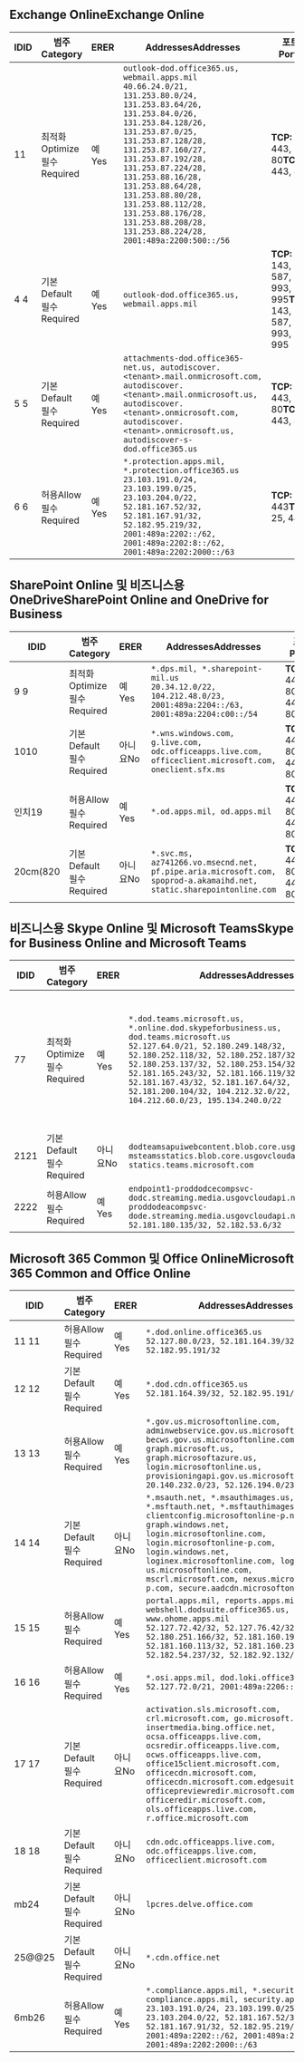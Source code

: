 <!--THIS FILE IS AUTOMATICALLY GENERATED. MANUAL CHANGES WILL BE OVERWRITTEN.-->
<!--Please contact the Office 365 Endpoints team with any questions.-->
<!--USGovDoD endpoints version 2020090100-->
<!--File generated 2020-09-28 14:02:09.6892-->

## <a name="exchange-online"></a><span data-ttu-id="acdfa-101">Exchange Online</span><span class="sxs-lookup"><span data-stu-id="acdfa-101">Exchange Online</span></span>

<span data-ttu-id="acdfa-102">ID</span><span class="sxs-lookup"><span data-stu-id="acdfa-102">ID</span></span> | <span data-ttu-id="acdfa-103">범주</span><span class="sxs-lookup"><span data-stu-id="acdfa-103">Category</span></span> | <span data-ttu-id="acdfa-104">ER</span><span class="sxs-lookup"><span data-stu-id="acdfa-104">ER</span></span> | <span data-ttu-id="acdfa-105">Addresses</span><span class="sxs-lookup"><span data-stu-id="acdfa-105">Addresses</span></span> | <span data-ttu-id="acdfa-106">포트</span><span class="sxs-lookup"><span data-stu-id="acdfa-106">Ports</span></span>
-- | -------------------- | --- | ---------------------------------------------------------------------------------------------------------------------------------------------------------------------------------------------------------------------------------------------------------------------------------------------------------------------------------------------------------------------------------------------- | -------------------------------
<span data-ttu-id="acdfa-107">1</span><span class="sxs-lookup"><span data-stu-id="acdfa-107">1</span></span> | <span data-ttu-id="acdfa-108">최적화</span><span class="sxs-lookup"><span data-stu-id="acdfa-108">Optimize</span></span><BR><span data-ttu-id="acdfa-109">필수</span><span class="sxs-lookup"><span data-stu-id="acdfa-109">Required</span></span> | <span data-ttu-id="acdfa-110">예</span><span class="sxs-lookup"><span data-stu-id="acdfa-110">Yes</span></span> | `outlook-dod.office365.us, webmail.apps.mil`<BR>`40.66.24.0/21, 131.253.80.0/24, 131.253.83.64/26, 131.253.84.0/26, 131.253.84.128/26, 131.253.87.0/25, 131.253.87.128/28, 131.253.87.160/27, 131.253.87.192/28, 131.253.87.224/28, 131.253.88.16/28, 131.253.88.64/28, 131.253.88.80/28, 131.253.88.112/28, 131.253.88.176/28, 131.253.88.208/28, 131.253.88.224/28, 2001:489a:2200:500::/56` | <span data-ttu-id="acdfa-111">**TCP:** 443, 80</span><span class="sxs-lookup"><span data-stu-id="acdfa-111">**TCP:** 443, 80</span></span>
<span data-ttu-id="acdfa-112">4 </span><span class="sxs-lookup"><span data-stu-id="acdfa-112">4</span></span> | <span data-ttu-id="acdfa-113">기본</span><span class="sxs-lookup"><span data-stu-id="acdfa-113">Default</span></span><BR><span data-ttu-id="acdfa-114">필수</span><span class="sxs-lookup"><span data-stu-id="acdfa-114">Required</span></span> | <span data-ttu-id="acdfa-115">예</span><span class="sxs-lookup"><span data-stu-id="acdfa-115">Yes</span></span> | `outlook-dod.office365.us, webmail.apps.mil` | <span data-ttu-id="acdfa-116">**TCP:** 143, 25, 587, 993, 995</span><span class="sxs-lookup"><span data-stu-id="acdfa-116">**TCP:** 143, 25, 587, 993, 995</span></span>
<span data-ttu-id="acdfa-117">5 </span><span class="sxs-lookup"><span data-stu-id="acdfa-117">5</span></span> | <span data-ttu-id="acdfa-118">기본</span><span class="sxs-lookup"><span data-stu-id="acdfa-118">Default</span></span><BR><span data-ttu-id="acdfa-119">필수</span><span class="sxs-lookup"><span data-stu-id="acdfa-119">Required</span></span> | <span data-ttu-id="acdfa-120">예</span><span class="sxs-lookup"><span data-stu-id="acdfa-120">Yes</span></span> | `attachments-dod.office365-net.us, autodiscover.<tenant>.mail.onmicrosoft.com, autodiscover.<tenant>.mail.onmicrosoft.us, autodiscover.<tenant>.onmicrosoft.com, autodiscover.<tenant>.onmicrosoft.us, autodiscover-s-dod.office365.us` | <span data-ttu-id="acdfa-121">**TCP:** 443, 80</span><span class="sxs-lookup"><span data-stu-id="acdfa-121">**TCP:** 443, 80</span></span>
<span data-ttu-id="acdfa-122">6 </span><span class="sxs-lookup"><span data-stu-id="acdfa-122">6</span></span> | <span data-ttu-id="acdfa-123">허용</span><span class="sxs-lookup"><span data-stu-id="acdfa-123">Allow</span></span><BR><span data-ttu-id="acdfa-124">필수</span><span class="sxs-lookup"><span data-stu-id="acdfa-124">Required</span></span> | <span data-ttu-id="acdfa-125">예</span><span class="sxs-lookup"><span data-stu-id="acdfa-125">Yes</span></span> | `*.protection.apps.mil, *.protection.office365.us`<BR>`23.103.191.0/24, 23.103.199.0/25, 23.103.204.0/22, 52.181.167.52/32, 52.181.167.91/32, 52.182.95.219/32, 2001:489a:2202::/62, 2001:489a:2202:8::/62, 2001:489a:2202:2000::/63` | <span data-ttu-id="acdfa-126">**TCP:** 25, 443</span><span class="sxs-lookup"><span data-stu-id="acdfa-126">**TCP:** 25, 443</span></span>

## <a name="sharepoint-online-and-onedrive-for-business"></a><span data-ttu-id="acdfa-127">SharePoint Online 및 비즈니스용 OneDrive</span><span class="sxs-lookup"><span data-stu-id="acdfa-127">SharePoint Online and OneDrive for Business</span></span>

<span data-ttu-id="acdfa-128">ID</span><span class="sxs-lookup"><span data-stu-id="acdfa-128">ID</span></span> | <span data-ttu-id="acdfa-129">범주</span><span class="sxs-lookup"><span data-stu-id="acdfa-129">Category</span></span> | <span data-ttu-id="acdfa-130">ER</span><span class="sxs-lookup"><span data-stu-id="acdfa-130">ER</span></span> | <span data-ttu-id="acdfa-131">Addresses</span><span class="sxs-lookup"><span data-stu-id="acdfa-131">Addresses</span></span> | <span data-ttu-id="acdfa-132">포트</span><span class="sxs-lookup"><span data-stu-id="acdfa-132">Ports</span></span>
-- | -------------------- | --- | ------------------------------------------------------------------------------------------------------------------- | ----------------
<span data-ttu-id="acdfa-133">9 </span><span class="sxs-lookup"><span data-stu-id="acdfa-133">9</span></span> | <span data-ttu-id="acdfa-134">최적화</span><span class="sxs-lookup"><span data-stu-id="acdfa-134">Optimize</span></span><BR><span data-ttu-id="acdfa-135">필수</span><span class="sxs-lookup"><span data-stu-id="acdfa-135">Required</span></span> | <span data-ttu-id="acdfa-136">예</span><span class="sxs-lookup"><span data-stu-id="acdfa-136">Yes</span></span> | `*.dps.mil, *.sharepoint-mil.us`<BR>`20.34.12.0/22, 104.212.48.0/23, 2001:489a:2204::/63, 2001:489a:2204:c00::/54` | <span data-ttu-id="acdfa-137">**TCP:** 443, 80</span><span class="sxs-lookup"><span data-stu-id="acdfa-137">**TCP:** 443, 80</span></span>
<span data-ttu-id="acdfa-138">10</span><span class="sxs-lookup"><span data-stu-id="acdfa-138">10</span></span> | <span data-ttu-id="acdfa-139">기본</span><span class="sxs-lookup"><span data-stu-id="acdfa-139">Default</span></span><BR><span data-ttu-id="acdfa-140">필수</span><span class="sxs-lookup"><span data-stu-id="acdfa-140">Required</span></span> | <span data-ttu-id="acdfa-141">아니요</span><span class="sxs-lookup"><span data-stu-id="acdfa-141">No</span></span> | `*.wns.windows.com, g.live.com, odc.officeapps.live.com, officeclient.microsoft.com, oneclient.sfx.ms` | <span data-ttu-id="acdfa-142">**TCP:** 443, 80</span><span class="sxs-lookup"><span data-stu-id="acdfa-142">**TCP:** 443, 80</span></span>
<span data-ttu-id="acdfa-143">인치</span><span class="sxs-lookup"><span data-stu-id="acdfa-143">19</span></span> | <span data-ttu-id="acdfa-144">허용</span><span class="sxs-lookup"><span data-stu-id="acdfa-144">Allow</span></span><BR><span data-ttu-id="acdfa-145">필수</span><span class="sxs-lookup"><span data-stu-id="acdfa-145">Required</span></span> | <span data-ttu-id="acdfa-146">예</span><span class="sxs-lookup"><span data-stu-id="acdfa-146">Yes</span></span> | `*.od.apps.mil, od.apps.mil` | <span data-ttu-id="acdfa-147">**TCP:** 443, 80</span><span class="sxs-lookup"><span data-stu-id="acdfa-147">**TCP:** 443, 80</span></span>
<span data-ttu-id="acdfa-148">20cm(8</span><span class="sxs-lookup"><span data-stu-id="acdfa-148">20</span></span> | <span data-ttu-id="acdfa-149">기본</span><span class="sxs-lookup"><span data-stu-id="acdfa-149">Default</span></span><BR><span data-ttu-id="acdfa-150">필수</span><span class="sxs-lookup"><span data-stu-id="acdfa-150">Required</span></span> | <span data-ttu-id="acdfa-151">아니요</span><span class="sxs-lookup"><span data-stu-id="acdfa-151">No</span></span> | `*.svc.ms, az741266.vo.msecnd.net, pf.pipe.aria.microsoft.com, spoprod-a.akamaihd.net, static.sharepointonline.com` | <span data-ttu-id="acdfa-152">**TCP:** 443, 80</span><span class="sxs-lookup"><span data-stu-id="acdfa-152">**TCP:** 443, 80</span></span>

## <a name="skype-for-business-online-and-microsoft-teams"></a><span data-ttu-id="acdfa-153">비즈니스용 Skype Online 및 Microsoft Teams</span><span class="sxs-lookup"><span data-stu-id="acdfa-153">Skype for Business Online and Microsoft Teams</span></span>

<span data-ttu-id="acdfa-154">ID</span><span class="sxs-lookup"><span data-stu-id="acdfa-154">ID</span></span> | <span data-ttu-id="acdfa-155">범주</span><span class="sxs-lookup"><span data-stu-id="acdfa-155">Category</span></span> | <span data-ttu-id="acdfa-156">ER</span><span class="sxs-lookup"><span data-stu-id="acdfa-156">ER</span></span> | <span data-ttu-id="acdfa-157">Addresses</span><span class="sxs-lookup"><span data-stu-id="acdfa-157">Addresses</span></span> | <span data-ttu-id="acdfa-158">포트</span><span class="sxs-lookup"><span data-stu-id="acdfa-158">Ports</span></span>
-- | -------------------- | --- | -------------------------------------------------------------------------------------------------------------------------------------------------------------------------------------------------------------------------------------------------------------------------------------------------------------------------------------------------------- | -----------------------------------------------
<span data-ttu-id="acdfa-159">7</span><span class="sxs-lookup"><span data-stu-id="acdfa-159">7</span></span> | <span data-ttu-id="acdfa-160">최적화</span><span class="sxs-lookup"><span data-stu-id="acdfa-160">Optimize</span></span><BR><span data-ttu-id="acdfa-161">필수</span><span class="sxs-lookup"><span data-stu-id="acdfa-161">Required</span></span> | <span data-ttu-id="acdfa-162">예</span><span class="sxs-lookup"><span data-stu-id="acdfa-162">Yes</span></span> | `*.dod.teams.microsoft.us, *.online.dod.skypeforbusiness.us, dod.teams.microsoft.us`<BR>`52.127.64.0/21, 52.180.249.148/32, 52.180.252.118/32, 52.180.252.187/32, 52.180.253.137/32, 52.180.253.154/32, 52.181.165.243/32, 52.181.166.119/32, 52.181.167.43/32, 52.181.167.64/32, 52.181.200.104/32, 104.212.32.0/22, 104.212.60.0/23, 195.134.240.0/22` | <span data-ttu-id="acdfa-163">**TCP:** 443</span><span class="sxs-lookup"><span data-stu-id="acdfa-163">**TCP:** 443</span></span><BR><span data-ttu-id="acdfa-164">**UDP:** 3478, 3479, 3480, 3481</span><span class="sxs-lookup"><span data-stu-id="acdfa-164">**UDP:** 3478, 3479, 3480, 3481</span></span>
<span data-ttu-id="acdfa-165"> 21</span><span class="sxs-lookup"><span data-stu-id="acdfa-165">21</span></span> | <span data-ttu-id="acdfa-166">기본</span><span class="sxs-lookup"><span data-stu-id="acdfa-166">Default</span></span><BR><span data-ttu-id="acdfa-167">필수</span><span class="sxs-lookup"><span data-stu-id="acdfa-167">Required</span></span> | <span data-ttu-id="acdfa-168">아니요</span><span class="sxs-lookup"><span data-stu-id="acdfa-168">No</span></span> | `dodteamsapuiwebcontent.blob.core.usgovcloudapi.net, msteamsstatics.blob.core.usgovcloudapi.net, statics.teams.microsoft.com` | <span data-ttu-id="acdfa-169">**TCP:** 443</span><span class="sxs-lookup"><span data-stu-id="acdfa-169">**TCP:** 443</span></span>
<span data-ttu-id="acdfa-170">22</span><span class="sxs-lookup"><span data-stu-id="acdfa-170">22</span></span> | <span data-ttu-id="acdfa-171">허용</span><span class="sxs-lookup"><span data-stu-id="acdfa-171">Allow</span></span><BR><span data-ttu-id="acdfa-172">필수</span><span class="sxs-lookup"><span data-stu-id="acdfa-172">Required</span></span> | <span data-ttu-id="acdfa-173">예</span><span class="sxs-lookup"><span data-stu-id="acdfa-173">Yes</span></span> | `endpoint1-proddodcecompsvc-dodc.streaming.media.usgovcloudapi.net, endpoint1-proddodeacompsvc-dode.streaming.media.usgovcloudapi.net`<BR>`52.181.180.135/32, 52.182.53.6/32` | <span data-ttu-id="acdfa-174">**TCP:** 443</span><span class="sxs-lookup"><span data-stu-id="acdfa-174">**TCP:** 443</span></span>

## <a name="microsoft-365-common-and-office-online"></a><span data-ttu-id="acdfa-175">Microsoft 365 Common 및 Office Online</span><span class="sxs-lookup"><span data-stu-id="acdfa-175">Microsoft 365 Common and Office Online</span></span>

<span data-ttu-id="acdfa-176">ID</span><span class="sxs-lookup"><span data-stu-id="acdfa-176">ID</span></span> | <span data-ttu-id="acdfa-177">범주</span><span class="sxs-lookup"><span data-stu-id="acdfa-177">Category</span></span> | <span data-ttu-id="acdfa-178">ER</span><span class="sxs-lookup"><span data-stu-id="acdfa-178">ER</span></span> | <span data-ttu-id="acdfa-179">Addresses</span><span class="sxs-lookup"><span data-stu-id="acdfa-179">Addresses</span></span> | <span data-ttu-id="acdfa-180">포트</span><span class="sxs-lookup"><span data-stu-id="acdfa-180">Ports</span></span>
-- | ------------------- | --- | ---------------------------------------------------------------------------------------------------------------------------------------------------------------------------------------------------------------------------------------------------------------------------------------------------------------------------------------------------------------------------------------------- | ----------------
<span data-ttu-id="acdfa-181">11 </span><span class="sxs-lookup"><span data-stu-id="acdfa-181">11</span></span> | <span data-ttu-id="acdfa-182">허용</span><span class="sxs-lookup"><span data-stu-id="acdfa-182">Allow</span></span><BR><span data-ttu-id="acdfa-183">필수</span><span class="sxs-lookup"><span data-stu-id="acdfa-183">Required</span></span> | <span data-ttu-id="acdfa-184">예</span><span class="sxs-lookup"><span data-stu-id="acdfa-184">Yes</span></span> | `*.dod.online.office365.us`<BR>`52.127.80.0/23, 52.181.164.39/32, 52.182.95.191/32` | <span data-ttu-id="acdfa-185">**TCP:** 443</span><span class="sxs-lookup"><span data-stu-id="acdfa-185">**TCP:** 443</span></span>
<span data-ttu-id="acdfa-186">12 </span><span class="sxs-lookup"><span data-stu-id="acdfa-186">12</span></span> | <span data-ttu-id="acdfa-187">기본</span><span class="sxs-lookup"><span data-stu-id="acdfa-187">Default</span></span><BR><span data-ttu-id="acdfa-188">필수</span><span class="sxs-lookup"><span data-stu-id="acdfa-188">Required</span></span> | <span data-ttu-id="acdfa-189">예</span><span class="sxs-lookup"><span data-stu-id="acdfa-189">Yes</span></span> | `*.dod.cdn.office365.us`<BR>`52.181.164.39/32, 52.182.95.191/32` | <span data-ttu-id="acdfa-190">**TCP:** 443</span><span class="sxs-lookup"><span data-stu-id="acdfa-190">**TCP:** 443</span></span>
<span data-ttu-id="acdfa-191">13 </span><span class="sxs-lookup"><span data-stu-id="acdfa-191">13</span></span> | <span data-ttu-id="acdfa-192">허용</span><span class="sxs-lookup"><span data-stu-id="acdfa-192">Allow</span></span><BR><span data-ttu-id="acdfa-193">필수</span><span class="sxs-lookup"><span data-stu-id="acdfa-193">Required</span></span> | <span data-ttu-id="acdfa-194">예</span><span class="sxs-lookup"><span data-stu-id="acdfa-194">Yes</span></span> | `*.gov.us.microsoftonline.com, adminwebservice.gov.us.microsoftonline.com, becws.gov.us.microsoftonline.com, dod-graph.microsoft.us, graph.microsoftazure.us, login.microsoftonline.us, provisioningapi.gov.us.microsoftonline.com`<BR>`20.140.232.0/23, 52.126.194.0/23` | <span data-ttu-id="acdfa-195">**TCP:** 443</span><span class="sxs-lookup"><span data-stu-id="acdfa-195">**TCP:** 443</span></span>
<span data-ttu-id="acdfa-196">14 </span><span class="sxs-lookup"><span data-stu-id="acdfa-196">14</span></span> | <span data-ttu-id="acdfa-197">기본</span><span class="sxs-lookup"><span data-stu-id="acdfa-197">Default</span></span><BR><span data-ttu-id="acdfa-198">필수</span><span class="sxs-lookup"><span data-stu-id="acdfa-198">Required</span></span> | <span data-ttu-id="acdfa-199">아니요</span><span class="sxs-lookup"><span data-stu-id="acdfa-199">No</span></span> | `*.msauth.net, *.msauthimages.us, *.msftauth.net, *.msftauthimages.us, clientconfig.microsoftonline-p.net, graph.windows.net, login.microsoftonline.com, login.microsoftonline-p.com, login.windows.net, loginex.microsoftonline.com, login-us.microsoftonline.com, mscrl.microsoft.com, nexus.microsoftonline-p.com, secure.aadcdn.microsoftonline-p.com` | <span data-ttu-id="acdfa-200">**TCP:** 443</span><span class="sxs-lookup"><span data-stu-id="acdfa-200">**TCP:** 443</span></span>
<span data-ttu-id="acdfa-201">15 </span><span class="sxs-lookup"><span data-stu-id="acdfa-201">15</span></span> | <span data-ttu-id="acdfa-202">허용</span><span class="sxs-lookup"><span data-stu-id="acdfa-202">Allow</span></span><BR><span data-ttu-id="acdfa-203">필수</span><span class="sxs-lookup"><span data-stu-id="acdfa-203">Required</span></span> | <span data-ttu-id="acdfa-204">예</span><span class="sxs-lookup"><span data-stu-id="acdfa-204">Yes</span></span> | `portal.apps.mil, reports.apps.mil, webshell.dodsuite.office365.us, www.ohome.apps.mil`<BR>`52.127.72.42/32, 52.127.76.42/32, 52.180.251.166/32, 52.181.160.19/32, 52.181.160.113/32, 52.181.160.236/32, 52.182.54.237/32, 52.182.92.132/32` | <span data-ttu-id="acdfa-205">**TCP:** 443</span><span class="sxs-lookup"><span data-stu-id="acdfa-205">**TCP:** 443</span></span>
<span data-ttu-id="acdfa-206">16 </span><span class="sxs-lookup"><span data-stu-id="acdfa-206">16</span></span> | <span data-ttu-id="acdfa-207">허용</span><span class="sxs-lookup"><span data-stu-id="acdfa-207">Allow</span></span><BR><span data-ttu-id="acdfa-208">필수</span><span class="sxs-lookup"><span data-stu-id="acdfa-208">Required</span></span> | <span data-ttu-id="acdfa-209">예</span><span class="sxs-lookup"><span data-stu-id="acdfa-209">Yes</span></span> | `*.osi.apps.mil, dod.loki.office365.us`<BR>`52.127.72.0/21, 2001:489a:2206::/48` | <span data-ttu-id="acdfa-210">**TCP:** 443</span><span class="sxs-lookup"><span data-stu-id="acdfa-210">**TCP:** 443</span></span>
<span data-ttu-id="acdfa-211">17 </span><span class="sxs-lookup"><span data-stu-id="acdfa-211">17</span></span> | <span data-ttu-id="acdfa-212">기본</span><span class="sxs-lookup"><span data-stu-id="acdfa-212">Default</span></span><BR><span data-ttu-id="acdfa-213">필수</span><span class="sxs-lookup"><span data-stu-id="acdfa-213">Required</span></span> | <span data-ttu-id="acdfa-214">아니요</span><span class="sxs-lookup"><span data-stu-id="acdfa-214">No</span></span> | `activation.sls.microsoft.com, crl.microsoft.com, go.microsoft.com, insertmedia.bing.office.net, ocsa.officeapps.live.com, ocsredir.officeapps.live.com, ocws.officeapps.live.com, office15client.microsoft.com, officecdn.microsoft.com, officecdn.microsoft.com.edgesuite.net, officepreviewredir.microsoft.com, officeredir.microsoft.com, ols.officeapps.live.com, r.office.microsoft.com` | <span data-ttu-id="acdfa-215">**TCP:** 443, 80</span><span class="sxs-lookup"><span data-stu-id="acdfa-215">**TCP:** 443, 80</span></span>
<span data-ttu-id="acdfa-216">18 </span><span class="sxs-lookup"><span data-stu-id="acdfa-216">18</span></span> | <span data-ttu-id="acdfa-217">기본</span><span class="sxs-lookup"><span data-stu-id="acdfa-217">Default</span></span><BR><span data-ttu-id="acdfa-218">필수</span><span class="sxs-lookup"><span data-stu-id="acdfa-218">Required</span></span> | <span data-ttu-id="acdfa-219">아니요</span><span class="sxs-lookup"><span data-stu-id="acdfa-219">No</span></span> | `cdn.odc.officeapps.live.com, odc.officeapps.live.com, officeclient.microsoft.com` | <span data-ttu-id="acdfa-220">**TCP:** 443, 80</span><span class="sxs-lookup"><span data-stu-id="acdfa-220">**TCP:** 443, 80</span></span>
<span data-ttu-id="acdfa-221">mb</span><span class="sxs-lookup"><span data-stu-id="acdfa-221">24</span></span> | <span data-ttu-id="acdfa-222">기본</span><span class="sxs-lookup"><span data-stu-id="acdfa-222">Default</span></span><BR><span data-ttu-id="acdfa-223">필수</span><span class="sxs-lookup"><span data-stu-id="acdfa-223">Required</span></span> | <span data-ttu-id="acdfa-224">아니요</span><span class="sxs-lookup"><span data-stu-id="acdfa-224">No</span></span> | `lpcres.delve.office.com` | <span data-ttu-id="acdfa-225">**TCP:** 443</span><span class="sxs-lookup"><span data-stu-id="acdfa-225">**TCP:** 443</span></span>
<span data-ttu-id="acdfa-226">25@@</span><span class="sxs-lookup"><span data-stu-id="acdfa-226">25</span></span> | <span data-ttu-id="acdfa-227">기본</span><span class="sxs-lookup"><span data-stu-id="acdfa-227">Default</span></span><BR><span data-ttu-id="acdfa-228">필수</span><span class="sxs-lookup"><span data-stu-id="acdfa-228">Required</span></span> | <span data-ttu-id="acdfa-229">아니요</span><span class="sxs-lookup"><span data-stu-id="acdfa-229">No</span></span> | `*.cdn.office.net` | <span data-ttu-id="acdfa-230">**TCP:** 443</span><span class="sxs-lookup"><span data-stu-id="acdfa-230">**TCP:** 443</span></span>
<span data-ttu-id="acdfa-231">6mb</span><span class="sxs-lookup"><span data-stu-id="acdfa-231">26</span></span> | <span data-ttu-id="acdfa-232">허용</span><span class="sxs-lookup"><span data-stu-id="acdfa-232">Allow</span></span><BR><span data-ttu-id="acdfa-233">필수</span><span class="sxs-lookup"><span data-stu-id="acdfa-233">Required</span></span> | <span data-ttu-id="acdfa-234">예</span><span class="sxs-lookup"><span data-stu-id="acdfa-234">Yes</span></span> | `*.compliance.apps.mil, *.security.apps.mil, compliance.apps.mil, security.apps.mil`<BR>`23.103.191.0/24, 23.103.199.0/25, 23.103.204.0/22, 52.181.167.52/32, 52.181.167.91/32, 52.182.95.219/32, 2001:489a:2202::/62, 2001:489a:2202:8::/62, 2001:489a:2202:2000::/63` | <span data-ttu-id="acdfa-235">**TCP:** 443, 80</span><span class="sxs-lookup"><span data-stu-id="acdfa-235">**TCP:** 443, 80</span></span>
